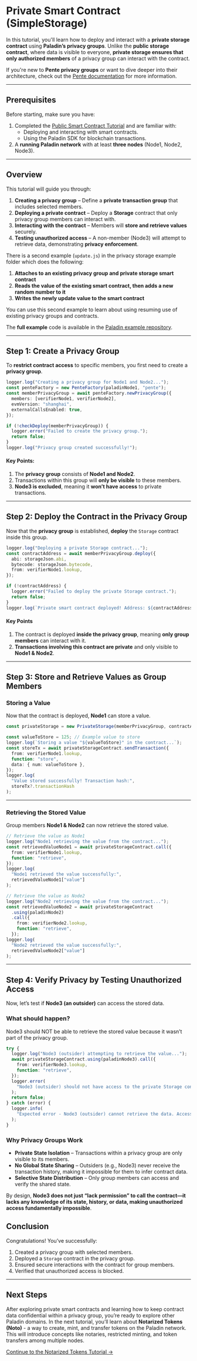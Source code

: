 # Private Smart Contract (SimpleStorage)

In this tutorial, you'll learn how to deploy and interact with a **private storage contract** using **Paladin’s privacy groups**. Unlike the **public storage contract**, where data is visible to everyone, **private storage ensures that only authorized members** of a privacy group can interact with the contract.

If you're new to **Pente privacy groups** or want to dive deeper into their architecture, check out the [Pente documentation](https://lf-decentralized-trust-labs.github.io/paladin/head/architecture/pente) for more information.

---

## Prerequisites

Before starting, make sure you have:

1. Completed the [Public Smart Contract Tutorial](./public-storage.md) and are familiar with:
   - Deploying and interacting with smart contracts.
   - Using the Paladin SDK for blockchain transactions.
2. A **running Paladin network** with at least **three nodes** (Node1, Node2, Node3).

---

## Overview

This tutorial will guide you through:

1. **Creating a privacy group** – Define a **private transaction group** that includes selected members.
2. **Deploying a private contract** – Deploy a **Storage** contract that only privacy group members can interact with.
3. **Interacting with the contract** – Members will **store and retrieve values** securely.
4. **Testing unauthorized access** – A non-member (Node3) will attempt to retrieve data, demonstrating **privacy enforcement**.

There is a second example (`update.js`) in the privacy storage example folder which does the following:

1. **Attaches to an existing privacy group and private storage smart contract**
2. **Reads the value of the existing smart contract, then adds a new random number to it**
3. **Writes the newly update value to the smart contract**

You can use this second example to learn about using resuming use of existing privacy groups and contracts.

The **full example** code is available in the [Paladin example repository](https://github.com/LF-Decentralized-Trust-labs/paladin/blob/main/example/private-storage).

---

## Step 1: Create a Privacy Group

To **restrict contract access** to specific members, you first need to create a **privacy group**.

```typescript
logger.log("Creating a privacy group for Node1 and Node2...");
const penteFactory = new PenteFactory(paladinNode1, "pente");
const memberPrivacyGroup = await penteFactory.newPrivacyGroup({
  members: [verifierNode1, verifierNode2],
  evmVersion: "shanghai",
  externalCallsEnabled: true,
});

if (!checkDeploy(memberPrivacyGroup)) {
  logger.error("Failed to create the privacy group.");
  return false;
}
logger.log("Privacy group created successfully!");
```

#### Key Points:

1.  The **privacy group** consists of **Node1 and Node2**.
2.  Transactions within this group will **only be visible** to these members.
3.  **Node3 is excluded**, meaning it **won’t have access** to private transactions.

---

## Step 2: Deploy the Contract in the Privacy Group

Now that the **privacy group** is established, **deploy** the `Storage` contract inside this group.

```typescript
logger.log("Deploying a private Storage contract...");
const contractAddress = await memberPrivacyGroup.deploy({
  abi: storageJson.abi,
  bytecode: storageJson.bytecode,
  from: verifierNode1.lookup,
});

if (!contractAddress) {
  logger.error("Failed to deploy the private Storage contract.");
  return false;
}
logger.log(`Private smart contract deployed! Address: ${contractAddress}`);
```

#### Key Points

1. The contract is deployed **inside the privacy group**, meaning **only group members** can interact with it.
2. **Transactions involving this contract are private** and only visible to **Node1 & Node2**.

---

## Step 3: Store and Retrieve Values as Group Members

### Storing a Value

Now that the contract is deployed, **Node1** can store a value.

```typescript
const privateStorage = new PrivateStorage(memberPrivacyGroup, contractAddress);

const valueToStore = 125; // Example value to store
logger.log(`Storing a value "${valueToStore}" in the contract...`);
const storeTx = await privateStorageContract.sendTransaction({
  from: verifierNode1.lookup,
  function: "store",
  data: { num: valueToStore },
});
logger.log(
  "Value stored successfully! Transaction hash:",
  storeTx?.transactionHash
);
```

---

### Retrieving the Stored Value

Group members **Node1 & Node2** can now retrieve the stored value.

```typescript
// Retrieve the value as Node1
logger.log("Node1 retrieving the value from the contract...");
const retrievedValueNode1 = await privateStorageContract.call({
  from: verifierNode1.lookup,
  function: "retrieve",
});
logger.log(
  "Node1 retrieved the value successfully:",
  retrievedValueNode1["value"]
);

// Retrieve the value as Node2
logger.log("Node2 retrieving the value from the contract...");
const retrievedValueNode2 = await privateStorageContract
  .using(paladinNode2)
  .call({
    from: verifierNode2.lookup,
    function: "retrieve",
  });
logger.log(
  "Node2 retrieved the value successfully:",
  retrievedValueNode2["value"]
);
```

---

## Step 4: Verify Privacy by Testing Unauthorized Access

Now, let’s test if **Node3 (an outsider)** can access the stored data.

### **What should happen?**

Node3 should NOT be able to retrieve the stored value because it wasn’t part of the privacy group.

```typescript
try {
  logger.log("Node3 (outsider) attempting to retrieve the value...");
  await privateStorageContract.using(paladinNode3).call({
    from: verifierNode3.lookup,
    function: "retrieve",
  });
  logger.error(
    "Node3 (outsider) should not have access to the private Storage contract!"
  );
  return false;
} catch (error) {
  logger.info(
    "Expected error - Node3 (outsider) cannot retrieve the data. Access denied."
  );
}
```

### Why Privacy Groups Work

- **Private State Isolation** – Transactions within a privacy group are only visible to its members.
- **No Global State Sharing** – Outsiders (e.g., Node3) never receive the transaction history, making it impossible for them to infer contract data.
- **Selective State Distribution** – Only group members can access and verify the shared state.

By design, **Node3 does not just “lack permission” to call the contract—it lacks any knowledge of its state, history, or data, making unauthorized access fundamentally impossible**.

## Conclusion

Congratulations! You’ve successfully:

1. Created a privacy group with selected members.
2. Deployed a `Storage` contract in the privacy group.
3. Ensured secure interactions with the contract for group members.
4. Verified that unauthorized access is blocked.

---

## Next Steps

After exploring private smart contracts and learning how to keep contract data confidential within a privacy group, you’re ready to explore other Paladin domains. In the next tutorial, you’ll learn about **Notarized Tokens (Noto)** - a way to create, mint, and transfer tokens on the Paladin network. This will introduce concepts like notaries, restricted minting, and token transfers among multiple nodes.

[Continue to the Notarized Tokens Tutorial →](./notarized-tokens.md)
